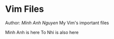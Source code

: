 # Vim Files
Author: *Minh Anh Nguyen*
My Vim's important files

Minh Anh is here
To Nhi is also here

